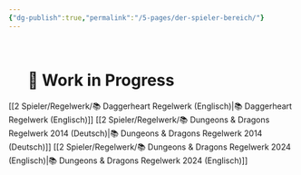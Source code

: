 ```yaml
---
{"dg-publish":true,"permalink":"/5-pages/der-spieler-bereich/"}
---
```


$\quad$
$\quad$$\quad$
$\quad$

# $\quad$🚧 Work in Progress

[[2 Spieler/Regelwerk/📚 Daggerheart Regelwerk (Englisch)\|📚 Daggerheart Regelwerk (Englisch)]]
[[2 Spieler/Regelwerk/📚 Dungeons & Dragons Regelwerk 2014 (Deutsch)\|📚 Dungeons & Dragons Regelwerk 2014 (Deutsch)]]
[[2 Spieler/Regelwerk/📚 Dungeons & Dragons Regelwerk 2024 (Englisch)\|📚 Dungeons & Dragons Regelwerk 2024 (Englisch)]]